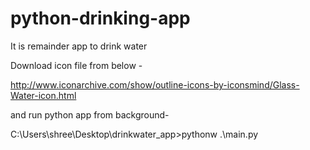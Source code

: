 # python-drinking-app
It is remainder app to drink water

Download icon file from below -

http://www.iconarchive.com/show/outline-icons-by-iconsmind/Glass-Water-icon.html

and run python app from background-

C:\Users\shree\Desktop\drinkwater_app>pythonw .\main.py
